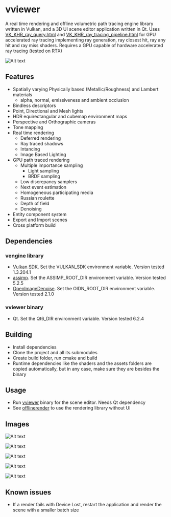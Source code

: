 # vviewer 
A real time rendering and offline volumetric path tracing engine library written in Vulkan, and a 3D UI scene editor application written in Qt. Uses [VK_KHR_ray_query.html](https://registry.khronos.org/vulkan/specs/1.3-extensions/man/html/VK_KHR_ray_query.html) and [VK_KHR_ray_tracing_pipeline.html](https://registry.khronos.org/vulkan/specs/1.3-extensions/man/html/VK_KHR_ray_tracing_pipeline.html) for GPU accelerated ray tracing implementing ray generation, ray closest hit, ray any hit and ray miss shaders. Requires a GPU capable of hardware accelerated ray tracing (tested on RTX)

![Alt text](images/1.png?raw=true)

## Features
* Spatially varying Physically based (Metallic/Roughness) and Lambert materials
    * alpha, normal, emissiveness and ambient occlusion
* Bindless descriptors
* Point, Directional and Mesh lights
* HDR equirectangular and cubemap environment maps
* Perspective and Orthographic cameras
* Tone mapping
* Real time rendering
    * Deferred rendering
    * Ray traced shadows
    * Intancing
    * Image Based Lighting
* GPU path traced rendering
    * Multiple importance sampling
        * Light sampling
        * BRDF sampling
    * Low discrepancy samplers
    * Next event estimation
    * Homogeneous participating media
    * Russian roulette
    * Depth of field
    * Denoising
* Entity component system
* Export and Import scenes
* Cross platform build

## Dependencies
### vengine library
* [Vulkan SDK](https://vulkan.lunarg.com/sdk/home). Set the VULKAN_SDK environment variable. Version tested 1.3.204.1
* [assimp](https://github.com/assimp/assimp). Set the ASSIMP_ROOT_DIR environment variable. Version tested 5.2.5
* [OpenImageDenoise](https://github.com/OpenImageDenoise/oidn). Set the OIDN_ROOT_DIR environment variable. Version tested 2.1.0

### vviewer binary
* Qt. Set the Qt6_DIR environment variable. Version tested 6.2.4

## Building
* Install dependencies
* Clone the project and all its submodules
* Create build folder, run cmake and build
* Runtime dependencies like the shaders and the assets folders are copied automatically, but in any case, make sure they are besides the binary

## Usage
* Run [vviewer](/src/bin/vviewer/) binary for the scene editor. Needs Qt dependency
* See [offlinerender](src/bin/offlinerender/) to use the rendering library without UI

## Images
![Alt text](images/2.png?raw=true)

![Alt text](images/3.png?raw=true)

![Alt text](images/4.png?raw=true)

![Alt text](images/5.png?raw=true)

![Alt text](images/6.png?raw=true)

## Known issues
* If a render fails with Device Lost, restart the application and render the scene with a smaller batch size
